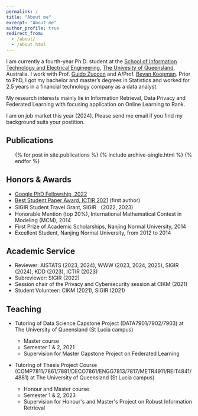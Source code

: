 ```yaml
---
permalink: /
title: "About me"
excerpt: "About me"
author_profile: true
redirect_from: 
  - /about/
  - /about.html
---
```


I am currently a fourth-year Ph.D. student at the [School of Information Technology and Electrical Engineering](https://itee.uq.edu.au/), [The Univesity of Queensland](https://www.uq.edu.au/), Australia. I work with Prof. [Guido Zuccon](http://ielab.io/people/guido-zuccon) and A/Prof. [Bevan Koopman](https://bevankoopman.github.io/). Prior to PhD, I got my bachelor and master’s degrees in Statistics and worked for 2.5 years in a financial technology company as a data analyst. 

My research interests mainly lie in Information Retrieval, Data Privacy and Federated Learning with focusing application on Online Learning to Rank.

I am on job market this year (2024). Please send me email if you find my background suits your postition.

Publications
---
  <ul>{% for post in site.publications %}
    {% include archive-single.html %}
  {% endfor %}</ul>
  
  
Honors & Awards
---
* [Google PhD Fellowship, 2022](https://research.google/outreach/phd-fellowship/recipients/?category=2022)
* [Best Student Paper Award, ICTIR 2021](https://ictir2021.org/awards/) (first author)
* SIGIR Student Travel Grant, SIGIR （2022, 2023)
* Honorable Mention (top 20%), International Mathematical Contest in Modeling (MCM), 2014
* First Prize of Academic Scholarships, Nanjing Normal University, 2014
* Excellent Student, Nanjing Normal University, from 2012 to 2014


Academic Service
---
* Reviewer: AISTATS (2023, 2024), WWW (2023, 2024, 2025), SIGIR (2024), KDD (2023), ICTIR (2023)
* Subreviewer: SIGIR (2022) 
* Session chair of the Privacy and Cybersecurity session at CIKM (2021)
* Student Volunteer: CIKM (2021), SIGIR (2021)


Teaching
---
* Tutoring of Data Science Capstone Project (DATA7901/7902/7903) at The University of Queensland (St Lucia campus) 
  * Master course
  * Semester 1 & 2, 2021
  * Supervision for Master Capstone Project on Federated Learning
 
* Tutoring of Thesis Project Course (COMP7811/7861/7881/DECO7861/ENGG7813/7817/METR4911/REIT4841/4881) at The University of Queensland (St Lucia campus)
  * Honour and Master course
  * Semester 1 & 2, 2023
  * Supervision for Honour's and Master's Project on Robust Information Retrieval
  
